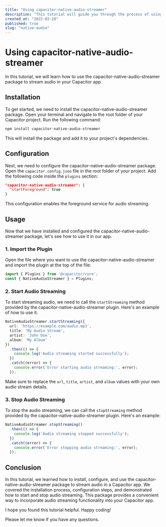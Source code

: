 ```yaml
---
title: "Using capacitor-native-audio-streamer"
description: "This tutorial will guide you through the process of using the capacitor-native-audio-streamer package to stream audio in your Capacitor app."
created_at: "2022-02-28"
published: true
slug: "native-audio"
---
```


# Using capacitor-native-audio-streamer

In this tutorial, we will learn how to use the capacitor-native-audio-streamer package to stream audio in your Capacitor app.

## Installation

To get started, we need to install the capacitor-native-audio-streamer package. Open your terminal and navigate to the root folder of your Capacitor project. Run the following command:

```bash
npm install capacitor-native-audio-streamer
```

This will install the package and add it to your project's dependencies.

## Configuration

Next, we need to configure the capacitor-native-audio-streamer package. Open the `capacitor.config.json` file in the root folder of your project. Add the following code inside the `plugins` section:

```json
"capacitor-native-audio-streamer": {
  "startForeground": true
}
```

This configuration enables the foreground service for audio streaming.

## Usage

Now that we have installed and configured the capacitor-native-audio-streamer package, let's see how to use it in our app.

### 1. Import the Plugin

Open the file where you want to use the capacitor-native-audio-streamer and import the plugin at the top of the file:

```typescript
import { Plugins } from '@capacitor/core';
const { NativeAudioStreamer } = Plugins;
```

### 2. Start Audio Streaming

To start streaming audio, we need to call the `startStreaming` method provided by the capacitor-native-audio-streamer plugin. Here's an example of how to use it:

```typescript
NativeAudioStreamer.startStreaming({
  url: 'https://example.com/audio.mp3',
  title: 'My Audio Stream',
  artist: 'John Doe',
  album: 'My Album'
})
  .then(() => {
    console.log('Audio streaming started successfully');
  })
  .catch((error) => {
    console.error('Error starting audio streaming:', error);
  });
```

Make sure to replace the `url`, `title`, `artist`, and `album` values with your own audio stream details.

### 3. Stop Audio Streaming

To stop the audio streaming, we can call the `stopStreaming` method provided by the capacitor-native-audio-streamer plugin. Here's an example:

```typescript
NativeAudioStreamer.stopStreaming()
  .then(() => {
    console.log('Audio streaming stopped successfully');
  })
  .catch((error) => {
    console.error('Error stopping audio streaming:', error);
  });
```

## Conclusion

In this tutorial, we learned how to install, configure, and use the capacitor-native-audio-streamer package to stream audio in a Capacitor app. We covered the installation process, configuration steps, and demonstrated how to start and stop audio streaming. This package provides a convenient way to incorporate audio streaming functionality into your Capacitor app.

I hope you found this tutorial helpful. Happy coding!

Please let me know if you have any questions.